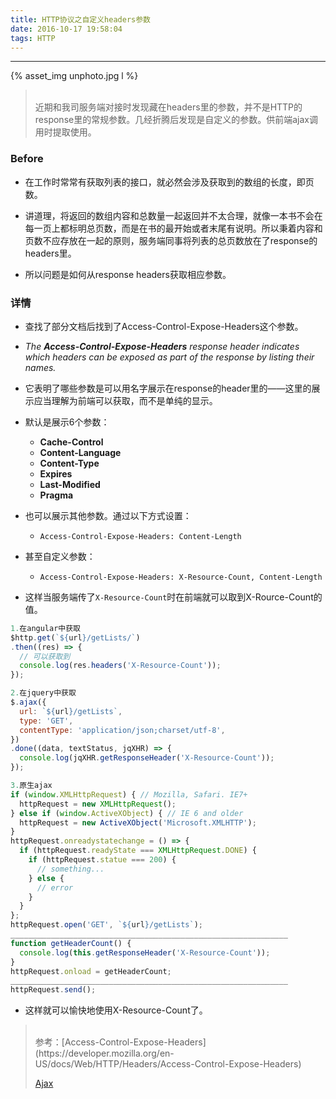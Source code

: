 ```yaml
---
title: HTTP协议之自定义headers参数
date: 2016-10-17 19:58:04
tags: HTTP
---
```


<hr>

{% asset_img unphoto.jpg  l %}

<blockquote><br/>近期和我司服务端对接时发现藏在headers里的参数，并不是HTTP的response里的常规参数。几经折腾后发现是自定义的参数。供前端ajax调用时提取使用。

</blockquote>

<!--more-->

### Before

*  在工作时常常有获取列表的接口，就必然会涉及获取到的数组的长度，即页数。



*  讲道理，将返回的数组内容和总数量一起返回并不太合理，就像一本书不会在每一页上都标明总页数，而是在书的最开始或者末尾有说明。所以秉着内容和页数不应存放在一起的原则，服务端同事将列表的总页数放在了response的headers里。



*  所以问题是如何从response headers获取相应参数。

### 详情

*  查找了部分文档后找到了Access-Control-Expose-Headers这个参数。



*  *The **Access-Control-Expose-Headers** response header indicates which headers can be exposed as part of the response by listing their names.*



*  它表明了哪些参数是可以用名字展示在response的header里的——这里的展示应当理解为前端可以获取，而不是单纯的显示。



*  默认是展示6个参数：

   *  **Cache-Control**
   *  **Content-Language**
   *  **Content-Type**
   *  **Expires**
   *  **Last-Modified**
   *  **Pragma**


*  也可以展示其他参数。通过以下方式设置：
   *  `Access-Control-Expose-Headers: Content-Length`

*  甚至自定义参数：
   *  `Access-Control-Expose-Headers: X-Resource-Count, Content-Length`

*  这样当服务端传了`X-Resource-Count`时在前端就可以取到X-Rource-Count的值。

```javascript
1.在angular中获取
$http.get(`${url}/getLists/`)
.then((res) => {
  // 可以获取到
  console.log(res.headers('X-Resource-Count'));
});

2.在jquery中获取
$.ajax({
  url: `${url}/getLists`,
  type: 'GET',
  contentType: 'application/json;charset/utf-8',
})
.done((data, textStatus, jqXHR) => {
  console.log(jqXHR.getResponseHeader('X-Resource-Count'));
});

3.原生ajax
if (window.XMLHttpRequest) { // Mozilla, Safari. IE7+
  httpRequest = new XMLHttpRequest();
} else if (window.ActiveXObject) { // IE 6 and older
  httpRequest = new ActiveXObject('Microsoft.XMLHTTP');
}
httpRequest.onreadystatechange = () => {
  if (httpRequest.readyState === XMLHttpRequest.DONE) {
    if (httpRequest.statue === 200) {
	  // something...
    } else {
      // error
    }
  }
};
httpRequest.open('GET', `${url}/getLists`);
______________________________________________________________
function getHeaderCount() {
  console.log(this.getResponseHeader('X-Resource-Count'));
}
httpRequest.onload = getHeaderCount;
______________________________________________________________
httpRequest.send();
```

*  这样就可以愉快地使用X-Resource-Count了。

<blockquote><br/>参考：[Access-Control-Expose-Headers](https://developer.mozilla.org/en-US/docs/Web/HTTP/Headers/Access-Control-Expose-Headers)

[Ajax](https://developer.mozilla.org/en-US/docs/AJAX/Getting_Started)

</blockquote>

